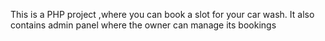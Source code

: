 This is a PHP project ,where you can book a slot for your car wash. It also contains admin panel where the owner can manage its bookings
